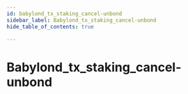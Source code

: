 ```yaml
---
id: babylond_tx_staking_cancel-unbond
sidebar_label: Babylond_tx_staking_cancel-unbond
hide_table_of_contents: true

---
```


# Babylond_tx_staking_cancel-unbond